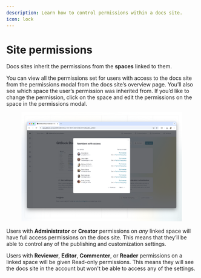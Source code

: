 ```yaml
---
description: Learn how to control permissions within a docs site.
icon: lock
---
```


# Site permissions

Docs sites inherit the permissions from the **spaces** linked to them.

You can view all the permissions set for users with access to the docs site from the permissions modal from the docs site’s overview page. You’ll also see which space the user’s permission was inherited from. If you’d like to change the permission, click on the space and edit the permissions on the space in the permissions modal.

<figure><img src="../.gitbook/assets/site-permissions.png" alt=""><figcaption></figcaption></figure>

Users with **Administrator** or **Creator** permissions on _any_ linked space will have full access permissions on the docs site. This means that they’ll be able to control any of the publishing and customization settings.

Users with **Reviewer**, **Editor**, **Commenter**, or **Reader** permissions on a linked space will be given Read-only permissions. This means they will see the docs site in the account but won't be able to access any of the settings.&#x20;
